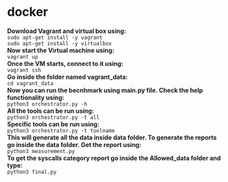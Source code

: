 # docker<br>
**Download Vagrant and virtual box using:**<br>
```sudo apt-get install -y vagrant```<br>
```sudo apt-get install -y virtualbox```
<br>
**Now start the Virtual machine using:**<br>
```vagrant up```
<br>
**Once the VM starts, connect to it using:**<br>
```vagrant ssh```
<br>
**Go inside the folder named vagrant_data:**<br>
```cd vagrant_data```
<br>
**Now you can run the becnhmark using main.py file. Check the help functionality using:**<br>
```python3 orchestrator.py -h```<br>
**All the tools can be run using:**<br>
```python3 orchestrator.py -t all```<br>
**Specific tools can be run using:**<br>
```python3 orchestrator.py -t toolname```<br>
**This will generate all the data inside data folder. To generate the reports go inside the data folder. Get the report using:** <br>
```python3 measurement.py```<br>
**To get the syscalls category report go inside the Allowed_data folder and type:** <br>
```python3 final.py```<br>
